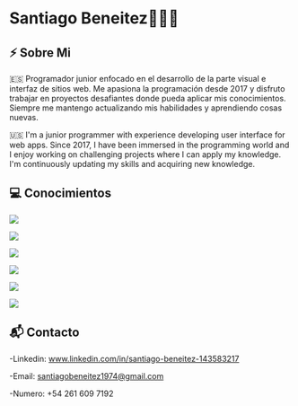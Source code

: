 # Santiago Beneitez👋👨‍💻

## ⚡ Sobre Mi
🇪🇸 Programador junior enfocado en el desarrollo de la parte visual e interfaz de sitios web. Me apasiona la programación desde 2017 y disfruto trabajar en proyectos desafiantes donde pueda aplicar mis conocimientos. Siempre me mantengo actualizando mis habilidades y aprendiendo cosas nuevas.

🇺🇸 I'm a junior programmer with experience developing user interface for web apps. Since 2017, I have been immersed in the programming world and I enjoy working on challenging projects where I can apply my knowledge. I'm continuously updating my skills and acquiring new knowledge.

## 💻 Conocimientos

![](https://img.shields.io/badge/HTML-d84924?style=for-the-badge&logo=html5&logoColor=white)

![](https://img.shields.io/badge/CSS-146cad?&style=for-the-badge&logo=css3&logoColor=white)

![](https://img.shields.io/badge/Bootstrap-563D7C?style=for-the-badge&logo=bootstrap&logoColor=white)

![](https://img.shields.io/badge/Javascript-F0DB4F?style=for-the-badge&logo=javascript&logoColor=323330)

![](https://img.shields.io/badge/React-61DAFB?style=for-the-badge&logo=react&logoColor=white)

![](https://img.shields.io/badge/Git-F05032?style=for-the-badge&logo=git&logoColor=white)

## 📬 Contacto

  -Linkedin: www.linkedin.com/in/santiago-beneitez-143583217

  -Email: santiagobeneitez1974@gmail.com

  -Numero: +54 261 609 7192

